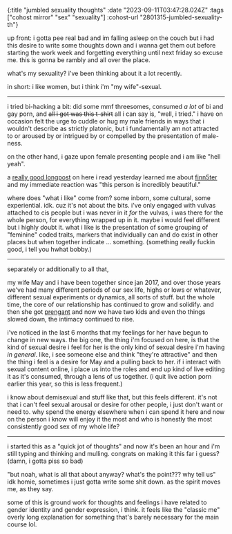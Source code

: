 {:title "jumbled sexuality thoughts"
 :date "2023-09-11T03:47:28.024Z"
 :tags ["cohost mirror" "sex" "sexuality"]
 :cohost-url "2801315-jumbled-sexuality-th"}

up front: i gotta pee real bad and im falling asleep on the couch but i had this desire to write some thoughts down and i wanna get them out before starting the work week and forgetting everything until next friday so excuse me. this is gonna be rambly and all over the place.

what's my sexuality? i've been thinking about it a lot recently.

in short: i like women, but i think i'm "my wife"-sexual.

---

i tried bi-hacking a bit: did some mmf threesomes, consumed _a lot_ of bi and gay porn, and ~~all i got was this t-shirt~~ all i can say is, "well, i tried." i have on occasion felt the urge to cuddle or hug my male friends in ways that i wouldn't describe as strictly platonic, but i fundamentally am not attracted to or aroused by or intrigued by or compelled by the presentation of male-ness.

on the other hand, i gaze upon female presenting people and i am like "hell yeah".

a [really good longpost](https://cohost.org/shel/post/2788116-expansive-queerness) on here i read yesterday learned me about [finn5ter](https://www.youtube.com/channel/UCPn2dRRHGodgdwiK40K7xLQ) and my immediate reaction was "this person is incredibly beautiful."

where does "what i like" come from? some inborn, some cultural, some experiential. idk. cuz it's not about the bits. i've only engaged with vulvas attached to cis people but i was never in it _for_ the vulvas, i was there for the whole person, for everything wrapped up in it. maybe i would feel different but i highly doubt it. what i like is the presentation of some grouping of "feminine" coded traits, markers that individually can and do exist in other places but when together indicate ... something. (something really fuckin good, i tell you hwhat bobby.)

---

separately or additionally to all that,

my wife May and i have been together since jan 2017, and over those years we've had many different periods of our sex life, highs or lows or whatever, different sexual experiments or dynamics, all sorts of stuff. but the whole time, the core of our relationship has continued to grow and solidify. and then she got [prengant](https://www.youtube.com/watch?v=EShUeudtaFg) and now we have two kids and even tho things slowed down, the intimacy continued to rise.

i've noticed in the last 6 months that my feelings for her have begun to change in new ways. the big one, the thing i'm focused on here, is that the kind of sexual desire i feel for her is the only kind of sexual desire i'm having _in general_. like, i see someone else and think "they're attractive" and then the thing i feel is a desire for May and a pulling back to her. if i interact with sexual content online, i place us into the roles and end up kind of live editing it as it's consumed, through a lens of us together. (i quit live action porn earlier this year, so this is less frequent.)

i know about demisexual and stuff like that, but this feels different. it's not that i can't feel sexual arousal or desire for other people, i just don't want or need to. why spend the energy elsewhere when i can spend it here and now on the person i know will enjoy it the most and who is honestly the most consistently good sex of my whole life?

---

i started this as a "quick jot of thoughts" and now it's been an hour and i'm still typing and thinking and mulling. congrats on making it this far i guess? (damn, i gotta piss so bad)

"but noah, what is all that about anyway? what's the point??? why tell us" idk homie, sometimes i just gotta write some shit down. as the spirit moves me, as they say.

some of this is ground work for thoughts and feelings i have related to gender identity and gender expression, i think. it feels like the "classic me" overly long explanation for something that's barely necessary for the main course lol.
